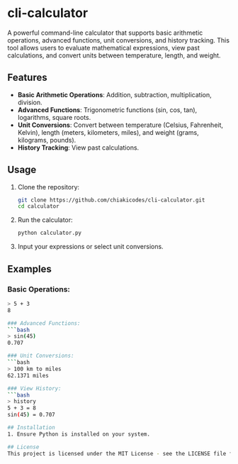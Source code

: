 # cli-calculator

A powerful command-line calculator that supports basic arithmetic operations, advanced functions, unit conversions, and history tracking. This tool allows users to evaluate mathematical expressions, view past calculations, and convert units between temperature, length, and weight.

## Features
- **Basic Arithmetic Operations**: Addition, subtraction, multiplication, division.
- **Advanced Functions**: Trigonometric functions (sin, cos, tan), logarithms, square roots.
- **Unit Conversions**: Convert between temperature (Celsius, Fahrenheit, Kelvin), length (meters, kilometers, miles), and weight (grams, kilograms, pounds).
- **History Tracking**: View past calculations.

## Usage
1. Clone the repository:
   ```bash
   git clone https://github.com/chiakicodes/cli-calculator.git
   cd calculator

2. Run the calculator:
   ```bash
   python calculator.py

3. Input your expressions or select unit conversions.

## Examples

### Basic Operations:
   ```bash
   > 5 + 3
   8

### Advanced Functions:
   ```bash
   > sin(45)
   0.707

### Unit Conversions:
   ```bash
   > 100 km to miles
   62.1371 miles

### View History:
   ```bash
   > history
   5 + 3 = 8
   sin(45) = 0.707

## Installation
1. Ensure Python is installed on your system.

## License
This project is licensed under the MIT License - see the LICENSE file for details.

   
